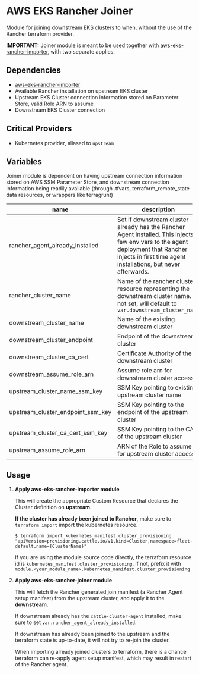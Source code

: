 # AWS EKS Rancher Joiner

Module for joining downstream EKS clusters to when,
without the use of the Rancher terraform provider.

**IMPORTANT:** Joiner module is meant to be used together with
[aws-eks-rancher-importer](https://github.com/kloia/platform-modules/tree/main/aws-eks-rancher-importer),
with two separate applies.

## Dependencies
- [aws-eks-rancher-importer](https://github.com/kloia/platform-modules/tree/main/aws-eks-rancher-importer)
- Available Rancher installation on upstream EKS cluster
- Upstream EKS Cluster connection information stored on Parameter Store, valid Role ARN to assume
- Downstream EKS Cluster connection

## Critical Providers

- Kubernetes provider, aliased to `upstream`

## Variables

Joiner module is dependent on having upstream connection information stored on AWS SSM Parameter Store, and
downstream connection information being readily available (through .tfvars, terraform_remote_state data resources, or wrappers like terragrunt)

| name                              | description                                                                                                                              |
|-----------------------------------|------------------------------------------------------------------------------------------------------------------------------------------|
| rancher_agent_already_installed   | Set if downstream cluster already has the Rancher Agent installed. This injects a few env vars to the agent deployment that Rancher injects in first time agent installations, but never afterwards. |
| rancher_cluster_name              | Name of the rancher cluster resource representing the downstream cluster name. If not set, will default to `var.downstream_cluster_name` |
| downstream_cluster_name           | Name of the existing downstream cluster                                                                                                  |
| downstream_cluster_endpoint       | Endpoint of the downstream cluster                                                                                                       |
| downstream_cluster_ca_cert        | Certificate Authority of the downstream cluster                                                                                          |
| downstream_assume_role_arn        | Assume role arn for downstream cluster access                                                                                            |
| upstream_cluster_name_ssm_key     | SSM Key pointing to existing upstream cluster name                                                                                       |
| upstream_cluster_endpoint_ssm_key | SSM Key pointing to the endpoint of the upstream cluster                                                                                 |
| upstream_cluster_ca_cert_ssm_key  | SSM Key pointing to the CA of the upstream cluster                                                                                       |
| upstream_assume_role_arn          | ARN of the Role to assume for upstream cluster access                                                                                    |

## Usage

1. **Apply aws-eks-rancher-importer module**
   
    This will create the appropriate Custom Resource that declares the Cluster definition on **upstream**.

    **If the cluster has already been joined to Rancher**, make sure to `terraform import` import the kubernetes resource.

    ```
    $ terraform import kubernetes_manifest.cluster_provisioning "apiVersion=provisioning.cattle.io/v1,kind=Cluster,namespace=fleet-default,name={ClusterName}"
    ```

    If you are using the module source code directly, the terraform resource id is `kubernetes_manifest.cluster_provisioning`,
    if not, prefix it with `module.<your_module_name>.kubernetes_manifest.cluster_provisioning`

2. **Apply aws-eks-rancher-joiner module**

   This will fetch the Rancher generated join manifest (a Rancher Agent setup manifest)
   from the upstream cluster, and apply it to the **downstream**.

   If downstream already has the `cattle-cluster-agent` installed, make sure to set `var.rancher_agent_already_installed`.

   If downstream has already been joined to the upstream and the terraform state is up-to-date,
   it will not try to re-join the cluster.

   When importing already joined clusters to terraform, there is a chance terraform can re-apply agent setup
   manifest, which may result in restart of the Rancher agent. 